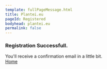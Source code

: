 ```yaml
---
template: fullPageMessage.html
title: Plantei.eu
pageId: Registered
bodyhead: plantei.eu
permalink: false
---
```


<h3 class="mmb">Registration Successfull.</h3>
You'll receive a confirmation email in a little bit.

<div class="actionButtons text-center lmt">
	<a class="btn btn-default btn-lg" href="/">Home</a>
</div>